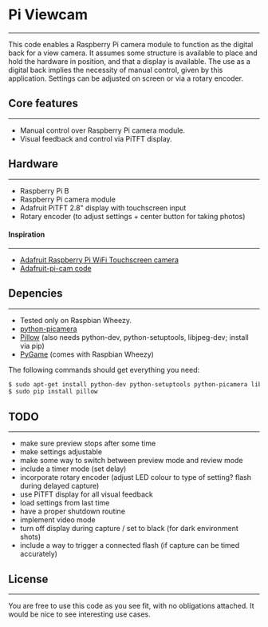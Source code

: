 # Pi Viewcam
-------------------
This code enables a Raspberry Pi camera module to function as the digital back for a view camera. It assumes some structure is available to place and hold the hardware in position, and that a display is available. The use as a digital back implies the necessity of manual control, given by this application. Settings can be adjusted on screen or via a rotary encoder.

## Core features
-------------------
* Manual control over Raspberry Pi camera module.
* Visual feedback and control via PiTFT display.

## Hardware
-------------------
* Raspberry Pi B
* Raspberry Pi camera module
* Adafruit PiTFT 2.8" display with touchscreen input
* Rotary encoder (to adjust settings + center button for taking photos)

#### Inspiration
-------------------
* [Adafruit Raspberry Pi WiFi Touchscreen camera](https://learn.adafruit.com/diy-wifi-raspberry-pi-touch-cam)
* [Adafruit-pi-cam code](https://github.com/adafruit/adafruit-pi-cam)

## Depencies
-------------------
* Tested only on Raspbian Wheezy.
* [python-picamera](http://picamera.readthedocs.org/en/latest/)
* [Pillow](http://pillow.readthedocs.org/en/latest/) (also needs python-dev, python-setuptools, libjpeg-dev; install via pip)
* [PyGame](http://www.pygame.org/) (comes with Raspbian Wheezy)

The following commands should get everything you need:
````sh
$ sudo apt-get install python-dev python-setuptools python-picamera libjpeg-dev pygame pip
$ sudo pip install pillow
````

## TODO
-------------------
* make sure preview stops after some time
* make settings adjustable
* make some way to switch between preview mode and review mode
* include a timer mode (set delay)
* incorporate rotary encoder (adjust LED colour to type of setting? flash during delayed capture)
* use PiTFT display for all visual feedback
* load settings from last time
* have a proper shutdown routine
* implement video mode
* turn off display during capture / set to black (for dark environment shots)
* include a way to trigger a connected flash (if capture can be timed accurately)

## License
-------------------
You are free to use this code as you see fit, with no obligations attached. It would be nice to see interesting use cases.
